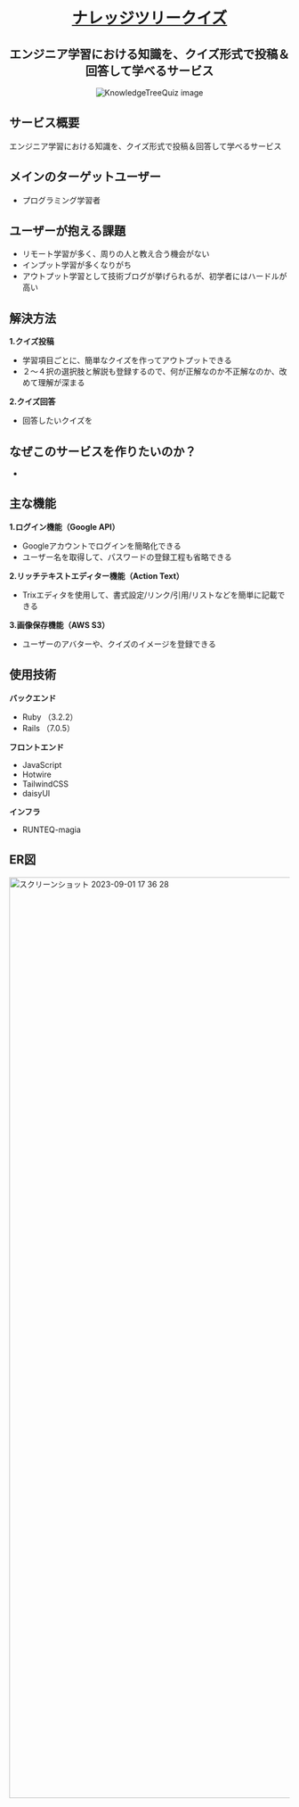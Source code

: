 <div align="center">
  <h1><a href="https://knowledge-tree-quiz.magia.runteq.jp/" target="_blank">ナレッジツリークイズ</a></h1>
  <h2>エンジニア学習における知識を、クイズ形式で投稿＆回答して学べるサービス</h2>
  <img src="https://github.com/furukawaeiichi/QUIZ_APP/blob/main/app/assets/images/ogp.png?raw=true" alt="KnowledgeTreeQuiz image"/>
</div>

## サービス概要
エンジニア学習における知識を、クイズ形式で投稿＆回答して学べるサービス

## メインのターゲットユーザー
- プログラミング学習者

## ユーザーが抱える課題
- リモート学習が多く、周りの人と教え合う機会がない
- インプット学習が多くなりがち
- アウトプット学習として技術ブログが挙げられるが、初学者にはハードルが高い

## 解決方法
  **1.クイズ投稿**
  - 学習項目ごとに、簡単なクイズを作ってアウトプットできる
  - ２〜４択の選択肢と解説も登録するので、何が正解なのか不正解なのか、改めて理解が深まる
    
  **2.クイズ回答**
  - 回答したいクイズを

## なぜこのサービスを作りたいのか？
- 

## 主な機能
  **1.ログイン機能（Google API）**
  - Googleアカウントでログインを簡略化できる
  - ユーザー名を取得して、パスワードの登録工程も省略できる

  **2.リッチテキストエディター機能（Action Text）**
  - Trixエディタを使用して、書式設定/リンク/引用/リストなどを簡単に記載できる

  **3.画像保存機能（AWS S3）**
  - ユーザーのアバターや、クイズのイメージを登録できる

## 使用技術
  **バックエンド**
  - Ruby （3.2.2）
  - Rails （7.0.5）
  
  **フロントエンド**
  - JavaScript
  - Hotwire
  - TailwindCSS
  - daisyUI
  
  **インフラ**
  - RUNTEQ-magia

## ER図
<img width="1652" alt="スクリーンショット 2023-09-01 17 36 28" src="https://github.com/furukawaeiichi/QUIZ_APP/assets/102509805/3a739adf-c82f-4d52-be85-cf7f413c98b1">


